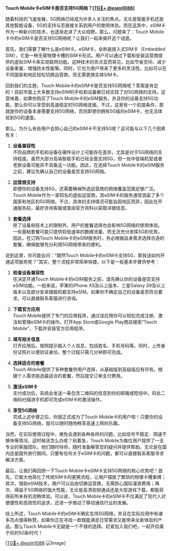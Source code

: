**Touch Mobile卡eSIM卡是否支持5G网络？[[TG💪+ @esim1088](https://t.me/s/esim1088)]**

随着科技的飞速发展，5G网络已经成为许多人关注的焦点。无论是智能手机还是其他智能设备，5G的支持与否直接关系到用户的使用体验。而在这其中，eSIM卡作为一种新兴的技术，也逐渐走进了大众视野。那么，问题来了：Touch Mobile卡中的eSIM卡是否支持5G网络呢？让我们一起来揭开这个谜底。

首先，我们需要了解什么是eSIM卡。eSIM卡，全称是嵌入式SIM卡（Embedded SIM），它是一种无需物理卡槽的SIM卡形式。用户可以通过下载和安装运营商提供的虚拟SIM卡来实现联网功能。这种技术的优点显而易见，比如节省空间、减少设备重量、增强防水性能等。同时，它也为用户带来了更多的灵活性，比如可以在不同国家和地区轻松切换运营商，而无需更换实体SIM卡。

回到我们的主题，Touch Mobile卡的eSIM卡是否支持5G网络呢？答案是肯定的！目前市面上大多数支持eSIM的手机和设备都已经实现了对5G网络的支持。这意味着，如果你购买了Touch Mobile卡的eSIM服务，并且你的设备支持5G功能，那么你可以享受到高速稳定的5G网络连接。不过，这里有一个前提条件，那就是你的设备本身需要支持5G网络，否则即使你拥有5G版的eSIM卡，也无法体验到5G的速度。

那么，为什么有些用户会担心自己的eSIM卡不支持5G呢？这可能与以下几个因素有关：

1. **设备兼容性**  
   不同品牌的手机和设备在硬件设计上可能存在差异，尤其是对于5G网络的支持程度。虽然大部分高端智能手机已经全面支持5G，但一些中低端机型或者老款设备可能并不具备这一功能。因此，在选择Touch Mobile卡的eSIM服务之前，建议先确认自己的设备是否支持5G网络。

2. **运营商支持**  
 即便你的设备支持5G，还需要确保所选运营商的网络覆盖范围足够广泛。Touch Mobile作为一家知名的虚拟运营商，其eSIM卡的服务通常涵盖了多个国家和地区的5G网络。不过，具体的支持情况可能会因地区而异，因此在开通服务前，最好咨询客服或查阅官方资料以获取详细信息。

3. **套餐选择**  
 除了设备和技术上的限制外，用户的套餐选择也会影响5G网络的使用体验。一些基础套餐可能只提供较低速率的数据流量，而无法充分发挥5G的优势。因此，在订购Touch Mobile卡的eSIM服务时，务必根据自身需求选择合适的套餐，确保能够充分利用5G网络带来的便利。

说到这里，你可能会问：“既然Touch Mobile卡的eSIM卡支持5G，那我该如何开通这项服务呢？”其实，整个流程非常简单快捷。以下是一些基本步骤供参考：

1. **检查设备兼容性**  
 在决定开通Touch Mobile卡的eSIM服务之前，请先确认你的设备是否支持eSIM功能。一般来说，苹果的iPhone XS及以上版本、三星Galaxy S9及以上版本以及部分安卓旗舰机都支持eSIM。如果你不确定自己的设备是否符合要求，可以直接联系客服进行咨询。

2. **下载官方应用**  
 Touch Mobile提供了专门的应用程序，通过该应用你可以轻松完成注册、激活和管理eSIM卡的操作。打开App Store或Google Play商店搜索“Touch Mobile”，下载并安装官方应用程序。

3. **填写相关信息**  
 打开应用后，按照提示输入个人信息，包括姓名、手机号码等。同时，上传身份证照片以便验证身份。整个过程只需几分钟即可完成。

4. **选择适合的套餐**  
 Touch Mobile提供了多种套餐供用户选择，从基础版到高级版应有尽有。根据个人需求挑选最适合的套餐，然后提交订单支付费用。

5. **激活eSIM卡**  
 支付成功后，系统会发送一条包含二维码的信息到你的邮箱或短信中。将此二维码扫描进手机即可完成eSIM卡的激活操作。

6. **享受5G网络**  
 完成上述步骤之后，你就正式成为了Touch Mobile卡的用户啦！只要你的设备支持5G网络，就可以随时随地畅享高速上网的乐趣。

当然，在实际使用过程中，难免会遇到各种各样的问题。比如信号不稳定、网速不够快等情况。这时候该怎么办呢？别着急，Touch Mobile为每位用户提供了一支专业的客服团队，他们随时待命，随时准备解答您的疑问并提供帮助。无论是在国内还是国外旅行期间，只要有任何关于eSIM卡的问题，都可以直接联系客服寻求解决方案。

最后，让我们再回顾一下Touch Mobile卡eSIM卡支持5G网络的核心优势吧！首先，它极大地简化了传统SIM卡的更换流程，让用户摆脱了繁琐的物理卡槽束缚；其次，借助eSIM技术，用户可以自由切换运营商，无需担心国际漫游费用；再次，得益于5G网络的强大性能，无论是高清视频通话还是大型游戏下载，都能获得前所未有的流畅体验。可以说，Touch Mobile卡的eSIM卡不仅满足了现代人对便捷性和高效性的追求，还进一步推动了移动通信行业的发展。

综上所述，Touch Mobile卡的eSIM卡确实支持5G网络，并且在实际应用中有诸多亮点值得称赞。如果你正在寻找一款既能满足日常需求又能带来全新体验的产品，那么Touch Mobile卡无疑是一个不错的选择。赶紧加入我们吧，一起开启属于你的5G新时代！

[[TG💪+ @esim1088](https://t.me/s/esim1088) ![Image](https://i.postimg.cc/4NQfJmqS/Snipaste-2025-05-13-00-14-12.png)]